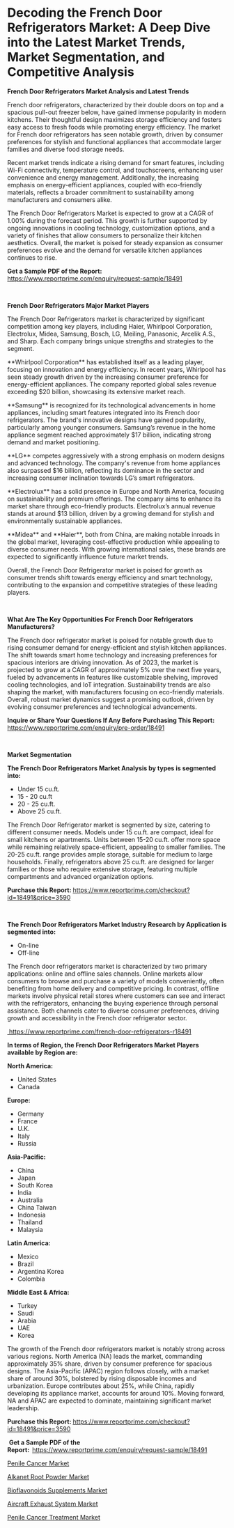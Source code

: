 <p><h1>Decoding the French Door Refrigerators Market: A Deep Dive into the Latest Market Trends, Market Segmentation, and Competitive Analysis</h1></p><p><strong>French Door Refrigerators Market Analysis and Latest Trends</strong></p>
<p><p>French door refrigerators, characterized by their double doors on top and a spacious pull-out freezer below, have gained immense popularity in modern kitchens. Their thoughtful design maximizes storage efficiency and fosters easy access to fresh foods while promoting energy efficiency. The market for French door refrigerators has seen notable growth, driven by consumer preferences for stylish and functional appliances that accommodate larger families and diverse food storage needs.</p><p>Recent market trends indicate a rising demand for smart features, including Wi-Fi connectivity, temperature control, and touchscreens, enhancing user convenience and energy management. Additionally, the increasing emphasis on energy-efficient appliances, coupled with eco-friendly materials, reflects a broader commitment to sustainability among manufacturers and consumers alike.</p><p>The French Door Refrigerators Market is expected to grow at a CAGR of 1.00% during the forecast period. This growth is further supported by ongoing innovations in cooling technology, customization options, and a variety of finishes that allow consumers to personalize their kitchen aesthetics. Overall, the market is poised for steady expansion as consumer preferences evolve and the demand for versatile kitchen appliances continues to rise.</p></p>
<p><strong>Get a Sample PDF of the Report:&nbsp;</strong> <a href="https://www.reportprime.com/enquiry/request-sample/18491?utm_campaign=1088&utm_medium=2&utm_source=Github&utm_content=ia&utm_term=21112024&utm_id=french-door-refrigerators">https://www.reportprime.com/enquiry/request-sample/18491</a></p>
<p>&nbsp;</p>
<p><strong>French Door Refrigerators Major Market Players</strong></p>
<p><p>The French Door Refrigerators market is characterized by significant competition among key players, including Haier, Whirlpool Corporation, Electrolux, Midea, Samsung, Bosch, LG, Meiling, Panasonic, Arcelik A.S., and Sharp. Each company brings unique strengths and strategies to the segment.</p><p>**Whirlpool Corporation** has established itself as a leading player, focusing on innovation and energy efficiency. In recent years, Whirlpool has seen steady growth driven by the increasing consumer preference for energy-efficient appliances. The company reported global sales revenue exceeding $20 billion, showcasing its extensive market reach.</p><p>**Samsung** is recognized for its technological advancements in home appliances, including smart features integrated into its French door refrigerators. The brand's innovative designs have gained popularity, particularly among younger consumers. Samsung’s revenue in the home appliance segment reached approximately $17 billion, indicating strong demand and market positioning.</p><p>**LG** competes aggressively with a strong emphasis on modern designs and advanced technology. The company's revenue from home appliances also surpassed $16 billion, reflecting its dominance in the sector and increasing consumer inclination towards LG’s smart refrigerators.</p><p>**Electrolux** has a solid presence in Europe and North America, focusing on sustainability and premium offerings. The company aims to enhance its market share through eco-friendly products. Electrolux’s annual revenue stands at around $13 billion, driven by a growing demand for stylish and environmentally sustainable appliances.</p><p>**Midea** and **Haier**, both from China, are making notable inroads in the global market, leveraging cost-effective production while appealing to diverse consumer needs. With growing international sales, these brands are expected to significantly influence future market trends.</p><p>Overall, the French Door Refrigerator market is poised for growth as consumer trends shift towards energy efficiency and smart technology, contributing to the expansion and competitive strategies of these leading players.</p></p>
<p>&nbsp;</p>
<p><strong>What Are The Key Opportunities For French Door Refrigerators Manufacturers?</strong></p>
<p><p>The French door refrigerator market is poised for notable growth due to rising consumer demand for energy-efficient and stylish kitchen appliances. The shift towards smart home technology and increasing preferences for spacious interiors are driving innovation. As of 2023, the market is projected to grow at a CAGR of approximately 5% over the next five years, fueled by advancements in features like customizable shelving, improved cooling technologies, and IoT integration. Sustainability trends are also shaping the market, with manufacturers focusing on eco-friendly materials. Overall, robust market dynamics suggest a promising outlook, driven by evolving consumer preferences and technological advancements.</p></p>
<p><strong>Inquire or Share Your Questions If Any Before Purchasing This Report:</strong> <a href="https://www.reportprime.com/enquiry/pre-order/18491?utm_campaign=1088&utm_medium=2&utm_source=Github&utm_content=ia&utm_term=21112024&utm_id=french-door-refrigerators">https://www.reportprime.com/enquiry/pre-order/18491</a></p>
<p>&nbsp;</p>
<p><strong>Market Segmentation</strong></p>
<p><strong>The French Door Refrigerators Market Analysis by types is segmented into:</strong></p>
<p><ul><li>Under 15 cu.ft.</li><li>15 - 20 cu.ft</li><li>20 - 25 cu.ft.</li><li>Above 25 cu.ft.</li></ul></p>
<p><p>The French Door Refrigerator market is segmented by size, catering to different consumer needs. Models under 15 cu.ft. are compact, ideal for small kitchens or apartments. Units between 15-20 cu.ft. offer more space while remaining relatively space-efficient, appealing to smaller families. The 20-25 cu.ft. range provides ample storage, suitable for medium to large households. Finally, refrigerators above 25 cu.ft. are designed for larger families or those who require extensive storage, featuring multiple compartments and advanced organization options.</p></p>
<p><strong>Purchase this Report:&nbsp;</strong><a href="https://www.reportprime.com/checkout?id=18491&price=3590&utm_campaign=1088&utm_medium=2&utm_source=Github&utm_content=ia&utm_term=21112024&utm_id=french-door-refrigerators">https://www.reportprime.com/checkout?id=18491&price=3590</a></p>
<p>&nbsp;</p>
<p><strong>The French Door Refrigerators Market Industry Research by Application is segmented into:</strong></p>
<p><ul><li>On-line</li><li>Off-line</li></ul></p>
<p><p>The French door refrigerators market is characterized by two primary applications: online and offline sales channels. Online markets allow consumers to browse and purchase a variety of models conveniently, often benefiting from home delivery and competitive pricing. In contrast, offline markets involve physical retail stores where customers can see and interact with the refrigerators, enhancing the buying experience through personal assistance. Both channels cater to diverse consumer preferences, driving growth and accessibility in the French door refrigerator sector.</p></p>
<p><a href="https://www.reportprime.com/french-door-refrigerators-r18491?utm_campaign=1088&utm_medium=2&utm_source=Github&utm_content=ia&utm_term=21112024&utm_id=french-door-refrigerators">&nbsp;https://www.reportprime.com/french-door-refrigerators-r18491</a></p>
<p><strong>In terms of Region, the French Door Refrigerators Market Players available by Region are:</strong></p>
<p>
    <p> <strong> North America: </strong>
        <ul>
            <li>United States</li>
            <li>Canada</li>
        </ul>
        </p> 
    <p> <strong> Europe: </strong>
        <ul>
            <li>Germany</li>
            <li>France</li>
            <li>U.K.</li>
            <li>Italy</li>
            <li>Russia</li>
        </ul>
        </p> 
    <p> <strong> Asia-Pacific: </strong>
        <ul>
            <li>China</li>
            <li>Japan</li>
            <li>South Korea</li>
            <li>India</li>
            <li>Australia</li>
            <li>China Taiwan</li>
            <li>Indonesia</li>
            <li>Thailand</li>
            <li>Malaysia</li>
        </ul>
        </p> 
    <p> <strong> Latin America: </strong>
        <ul>
            <li>Mexico</li>
            <li>Brazil</li>
            <li>Argentina Korea</li>
            <li>Colombia</li>
        </ul>
        </p> 
    <p> <strong> Middle East & Africa: </strong>
        <ul>
            <li>Turkey</li>
            <li>Saudi</li>
            <li>Arabia</li>
            <li>UAE</li>
            <li>Korea</li>
        </ul>
    </p>
    </p>
<p><p>The growth of the French door refrigerators market is notably strong across various regions. North America (NA) leads the market, commanding approximately 35% share, driven by consumer preference for spacious designs. The Asia-Pacific (APAC) region follows closely, with a market share of around 30%, bolstered by rising disposable incomes and urbanization. Europe contributes about 25%, while China, rapidly developing its appliance market, accounts for around 10%. Moving forward, NA and APAC are expected to dominate, maintaining significant market leadership.</p></p>
<p><strong>Purchase this Report: </strong><a href="https://www.reportprime.com/checkout?id=18491&price=3590&utm_campaign=1088&utm_medium=2&utm_source=Github&utm_content=ia&utm_term=21112024&utm_id=french-door-refrigerators">https://www.reportprime.com/checkout?id=18491&price=3590</a></p>
<p>&nbsp;<strong>Get a Sample PDF of the Report:&nbsp;&nbsp;</strong><a href="https://www.reportprime.com/enquiry/request-sample/18491?utm_campaign=1088&utm_medium=2&utm_source=Github&utm_content=ia&utm_term=21112024&utm_id=french-door-refrigerators">https://www.reportprime.com/enquiry/request-sample/18491</a></p>
<p><strong></strong></p>
<p><p><a href="https://issuu.com/reportprime-2/docs/penile-cancer-market-size-2030.pptx_605e444181b175?utm_campaign=1088&utm_medium=2&utm_source=Github&utm_content=ia&utm_term=21112024&utm_id=french-door-refrigerators">Penile Cancer Market</a></p><p><a href="https://www.linkedin.com/pulse/in-depth-analysis-global-alkanet-root-powder-market-scope-its-z0qic?utm_campaign=1088&utm_medium=2&utm_source=Github&utm_content=ia&utm_term=21112024&utm_id=french-door-refrigerators">Alkanet Root Powder Market</a></p><p><a href="https://www.linkedin.com/pulse/navigating-bioflavonoids-supplements-market-expert-analysis-wk1ee?utm_campaign=1088&utm_medium=2&utm_source=Github&utm_content=ia&utm_term=21112024&utm_id=french-door-refrigerators">Bioflavonoids Supplements Market</a></p><p><a href="https://www.linkedin.com/pulse/latest-market-research-indicates-rapid-growth-aircraft-exhaust-ipjrc?utm_campaign=1088&utm_medium=2&utm_source=Github&utm_content=ia&utm_term=21112024&utm_id=french-door-refrigerators">Aircraft Exhaust System Market</a></p><p><a href="https://issuu.com/reportprime-2/docs/penile-cancer-treatment-market-size_0acf013592a062?utm_campaign=1088&utm_medium=2&utm_source=Github&utm_content=ia&utm_term=21112024&utm_id=french-door-refrigerators">Penile Cancer Treatment Market</a></p></p>